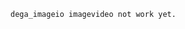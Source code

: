 <!--
 * @Author: your name
 * @Date: 2021-09-07 20:09:11
 * @LastEditTime: 2021-09-07 20:10:48
 * @LastEditors: Please set LastEditors
 * @Description: In User Settings Edit
 * @FilePath: \dega_package\README.md
-->

`dega_imageio imagevideo not work yet.`